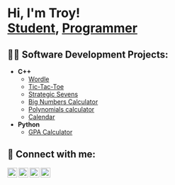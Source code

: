 <h1>Hi, I'm Troy! <br/><a href="https://www.linkedin.com/in/Troypetersonjr/">Student</a>, <a href="https://github.com/T-Petersonn">Programmer</a></h1>

<h2>👨‍💻 Software Development Projects:</h2>

- <b>C++ </b>
  - [Wordle](https://github.com/joshmadakor1/EncrypterPOC)
  - [Tic-Tac-Toe](https://github.com/joshmadakor1/DecrypterPOC)
  - [Strategic Sevens](https://github.com/joshmadakor1/Key-Logger-With-Email)
  - [Big Numbers Calculator](https://github.com/joshmadakor1/Key-Logger-With-Email)
  - [Polynomials calculator](https://github.com/joshmadakor1/Key-Logger-With-Email)
  - [Calendar](https://github.com/joshmadakor1/Key-Logger-With-Email)
- <b>Python</b>
  - [GPA Calculator](https://github.com/joshmadakor1/Package-Delivery-Pathfinding-Algorithm)


<h2> 🤳 Connect with me:</h2>

[<img align="left" alt="JoshMadakor | YouTube" width="22px" src="https://cdn.jsdelivr.net/npm/simple-icons@v3/icons/youtube.svg" />][youtube]
[<img align="left" alt="JoshMadakor | Twitter" width="22px" src="https://cdn.jsdelivr.net/npm/simple-icons@v3/icons/twitter.svg" />][twitter]
[<img align="left" alt="JoshMadakor | LinkedIn" width="22px" src="https://cdn.jsdelivr.net/npm/simple-icons@v3/icons/linkedin.svg" />][linkedin]
[<img align="left" alt="JoshMadakor | Instagram" width="22px" src="https://cdn.jsdelivr.net/npm/simple-icons@v3/icons/instagram.svg" />][instagram]

[twitter]: https://twitter.com/joshmadakor
[youtube]: https://www.youtube.com/c/joshmadakor
[instagram]: https://www.instagram.com/joshmadakor/
[linkedin]: https://www.linkedin.com/in/Troypetersonjr/

<!--
**T-Petersonn/T-Petersonn** is a ✨ _special_ ✨ repository because its `README.md` (this file) appears on your GitHub profile.

Here are some ideas to get you started:

- 🔭 I’m currently working on ...
- 🌱 I’m currently learning ...
- 👯 I’m looking to collaborate on ...
- 🤔 I’m looking for help with ...
- 💬 Ask me about ...
- 📫 How to reach me: ...
- 😄 Pronouns: ...
- ⚡ Fun fact: ...
-->
